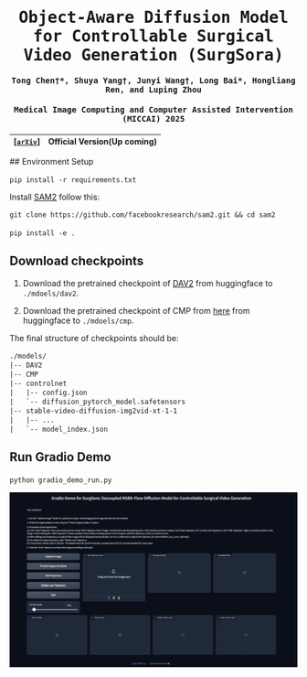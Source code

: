 <div align="center">
<samp>
  
<h1> Object-Aware Diffusion Model for Controllable Surgical Video Generation
<be> (SurgSora) </h1>

<h4> <b>Tong Chen†*, Shuya Yang†, Junyi Wang†</b>, Long Bai*, Hongliang Ren, and Luping Zhou </h3>

<h4> Medical Image Computing and Computer Assisted Intervention (MICCAI) 2025 </h3>
</samp>

| **[[```arXiv```](<https://arxiv.org/abs/2412.14018>)]** | **Official Version(Up coming)** |
|:-------------------:|:-------------------:|


</div>     
## Environment Setup

`pip install -r requirements.txt`

Install [SAM2](https://github.com/facebookresearch/sam2) follow this:
```
git clone https://github.com/facebookresearch/sam2.git && cd sam2

pip install -e .
```


## Download checkpoints

1. Download the pretrained checkpoint of [DAV2](https://huggingface.co/depth-anything/Depth-Anything-V2-Base/resolve/main/depth_anything_v2_vitb.pth) from huggingface to `./mdoels/dav2`.

2. Download the pretrained checkpoint of CMP from [here](https://huggingface.co/MyNiuuu/MOFA-Video-Traj/blob/main/models/cmp/experiments/semiauto_annot/resnet50_vip%2Bmpii_liteflow/checkpoints/ckpt_iter_42000.pth.tar) from huggingface to `./mdoels/cmp`.

The final structure of checkpoints should be:


```text
./models/
|-- DAV2
|-- CMP
|-- controlnet
|   |-- config.json
|   `-- diffusion_pytorch_model.safetensors
|-- stable-video-diffusion-img2vid-xt-1-1
|   |-- ...
|   `-- model_index.json
```

## Run Gradio Demo

`python gradio_demo_run.py`

<td align="center">
  <img src="./assets/demo.png"/>
</td>
